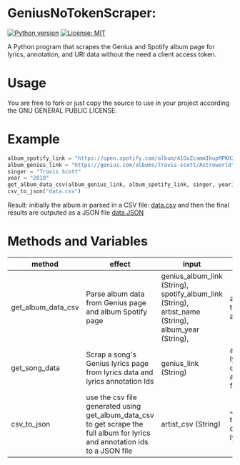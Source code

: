 # GeniusNoTokenScraper: 

[![Python version](https://img.shields.io/badge/python-3.x-brightgreen.svg)](https://pypi.org/project/lyricsgenius/)
[![License: MIT](https://img.shields.io/badge/License-GNU-yellow.svg)](https://opensource.org/licenses/GNU)



A Python program that scrapes the Genius and Spotify album page for lyrics, annotation, and URI data without the need a client access token.

# Usage
You are free to fork or just copy the source to use in your project according the GNU GENERAL PUBLIC LICENSE.

# Example

```python
album_spotify_link = "https://open.spotify.com/album/41GuZcammIkupMPKH2OJ6I"
album_genius_link = "https://genius.com/albums/Travis-scott/Astroworld"
singer = "Travis Scott"
year = "2018"
get_album_data_csv(album_genius_link, album_spotify_link, singer, year)
csv_to_json("data.csv")
```

Result: 
initially the album in parsed in a CSV file: [data.csv](https://github.com/MentalN/Genius-NoToken-Scraper/blob/master/data.csv)
and then the final results are outputed as a JSON file [data.JSON](https://github.com/MentalN/Genius-NoToken-Scraper/blob/master/data.json)


# Methods and Variables

| method             | effect                                                                                                                        | input                                                                                                 | output                                                            |   |
|--------------------|-------------------------------------------------------------------------------------------------------------------------------|-------------------------------------------------------------------------------------------------------|-------------------------------------------------------------------|---|
| get_album_data_csv | Parse album data from Genius page and album Spotify page                                                                      | genius_album_link (String), spotify_album_link (String),  artist_name (String),  album_year (String), | a CSV file with the scraped album data                            |   |
| get_song_data      | Scrap a song's Genius lyrics page from lyrics data and lyrics annotation Ids                                                  | genius_link (String)                                                                                  | a list song lyrics and corresponding annotation Id for each lyric |   |
| csv_to_json        | use the csv file generated using get_album_data_csv to get scrape the full album for lyrics and annotation ids to a JSON file | artist_csv (String)                                                                                   | JSON file with the album data  for each lyric                     |   |
